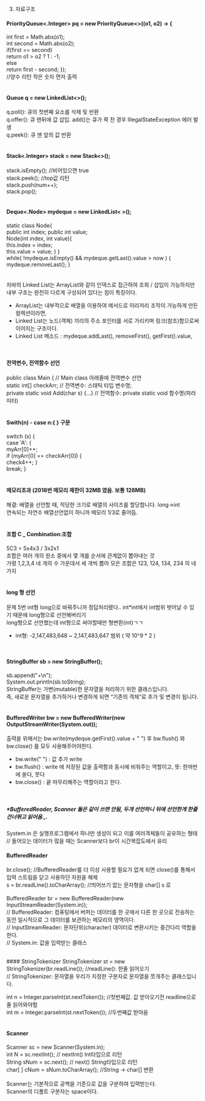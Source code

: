 3. 자료구조 <br>
#### PriorityQueue<.Integer> pq = new PriorityQueue<>((o1, o2) -> {
int first = Math.abs(o1);<br>
int second = Math.abs(o2);<br>
if(first == second) <br>
 return o1 > o2 ? 1 : -1;<br>
else<br>
 return first - second; });<br>
 //양수 리턴 작은 숫자 먼저 출력<br>
<br>

#### Queue<Integer> q = new LinkedList<>();
q.poll(): 큐의 첫번째 요소를 삭제 및 반환<br>
q.offer(): 큐 맨뒤에 값 삽입. add()는 큐가 꽉 찬 경우 IllegalStateException 에러 발생<br>
q.peek(): 큐 맨 앞의 값 반환<br>
<br>
#### Stack<.Integer> stack = new Stack<>();
stack.isEmpty(); //비어있으면 true <br>
stack.peek(); //top값 리턴 <br>
stack.push(num++);<br>
stack.pop();<br>
<br>
#### Deque<.Node> mydeque = new LinkedList< >();
static class Node{ <br>
	public int index; public int value; <br>
	Node(int index, int value){<br>
 		this.index = index;<br>
 		this.value = value;	} }<br>
while( !mydeque.isEmpty() && mydeque.getLast().value > now ) { mydeque.removeLast(); }  <br>  
   <br>
자바의 Linked List는 ArrayList와 같이 인덱스로 접근하여 조회 / 삽입이 가능하지만 내부 구조는 완전히 다르게 구성되어 있다는 점이 특징이다.  <br>
- ArrayList는 내부적으로 배열을 이용하여 메서드로 이리저리 조작이 가능하게 만든 컬렉션이라면,  <br>
- Linked List는 노드(객체) 끼리의 주소 포인터를 서로 가리키며 링크(참조)함으로써 이어지는 구조이다. <br>
- Linked List 메소드 : mydeque.addLast(), removeFirst(), getFirst().value, <br>
 <br>

#### 전역변수, 전역함수 선언
public class Main { // Main class 아래줄에 전역변수 선언<br>
	static int[] checkArr; // 전역변수: 스태틱 타입 변수명; <br> 
private static void Add(char s) {...} // 전역함수: private static void 함수명(파라미터) <br>
<br>
#### Swith(n) - case n:{ } 구문
switch (s) { <br>
			case 'A': { <br>
				myArr[0]++; <br>
				if (myArr[0] == checkArr[0]) { <br>
					check4++;				} <br>
				break;			} <br>
<br>
#### 메모리초과 (2018번 메모리 제한이 32MB 였음. 보통 128MB)
해결: 배열을 선언할 때, 적당한 크기로 배열의 사이즈를 할당합니다. long->int <br>
연속되는 자연수 배열선언없이 하니까 메모리 1/3로 줄어듬.<br>
<br>
#### 조합 C _ Combination:조합
5C3 = 5x4x3 / 3x2x1<br>
조합은 여러 개의 원소 중에서 몇 개를 순서에 관계없이 뽑아내는 것<br>
가령 1,2,3,4 네 개의 수 가운데서 세 개씩 뽑아 모은 조합은 123, 124, 134, 234 의 네 가지<br>
<br>
#### long 형 선언
문제 5번 int형 long으로 바꿔주니까 정답처리됐다.. int*int에서 int범위 벗어날 수 있기 때문에 long형으로 선언해버리기<br>
long형으로 선언했는데 int형으로 써야할때만 형변환(int)ㄱㄱ<br>
- int형: -2,147,483,648 ~ 2,147,483,647 범위 ( 약 10^9 * 2 )<br>
<br>

#### StringBuffer sb = new StringBuffer();
sb.append("+\n");<br>
System.out.println(sb.toString);<br>
StringBuffer는 가변(mutable)한 문자열을 처리하기 위한 클래스입니다. <br>
즉, 새로운 문자열을 추가하거나 변경하게 되면 “기존의 객체”로 추가 및 변경이 됩니다.<br>
<br>
#### BufferedWriter bw = new BufferedWriter(new OutputStreamWriter(System.out));
출력을 위해서는 bw.write(mydeque.getFirst().value + " ") 후 bw.flush() 와 bw.close() 를 모두 사용해주어야한다. <br>
- bw.write(" ") : 값 추가 write
- bw.flush() : write 에 저장된 값을 출력함과 동시에 비워주는 역할이고, 뜻: 한꺼번에 쏟다, 붓다
- bw.close() : 끝 마무리해주는 역할이라고 한다. <br>
<br>

##### *BufferedReader, Scanner 둘은 같이 쓰면 안됨, 두개 선언하니 뒤에 선언한게 한줄 건너뛰고 읽어옴.,.
System.in 은 실행프로그램에서 하나만 생성이 되고 이를 여러격체들이 공유하는 형태<br>
// 들어오는 데이터가 많을 때는 Scanner보다 br이 시간복잡도에서 유리 <br>
#### BufferedReader
br.close(); //BufferedReader를 더 이상 사용할 필요가 없게 되면 close()를 통해서 입력 스트림을 닫고 사용하던 자원을 해제 <br>
s = br.readLine().toCharArray(); //띄어쓰기 없는 문자형을 char[] s 로 <br>
<br>
BufferedReader br = new BufferedReader(new InputStreamReader(System.in));<br>
// BufferedReader: 컴퓨팅에서 버퍼는 데이터를 한 곳에서 다른 한 곳으로 전송하는 동안 일시적으로 그 데이터를 보관하는 메모리의 영역이다.<br>
// InputStreamReader: 문자단위(character) 데이터로 변환시키는 중간다리 역할을 한다. <br>
// System.in: 값을 입력받는 클래스 <br>
		
<br>
#### StringTokenizer
StringTokenizer st = new StringTokenizer(br.readLine());  //readLine(): 한줄 읽어오기 <br>
// StringTokenizer: 문자열을 우리가 지정한 구분자로 문자열을 쪼개주는 클래스입니다. <br>

int n = Integer.parseInt(st.nextToken()); //첫번째값. 값 받아오기전 readline으로 줄 읽어와야험 <br>
int m = Integer.parseInt(st.nextToken()); //두번째값 받아옴 <br>
<br>

#### Scanner
Scanner sc = new Scanner(System.in); <br>
int N = sc.nextInt(); // nextInt() Int타입으로 리턴	 <br>
String sNum = sc.next(); // next() String타입으로 리턴 <br>
char[ ] cNum = sNum.toCharArray(); //String -> char[] 변환 <br>
<br>
Scanner는 기본적으로 공백을 기준으로 값을 구분하여 입력받는다.<br>
Scanner의 디폴트 구분자는 space이다.<br>
<br>

